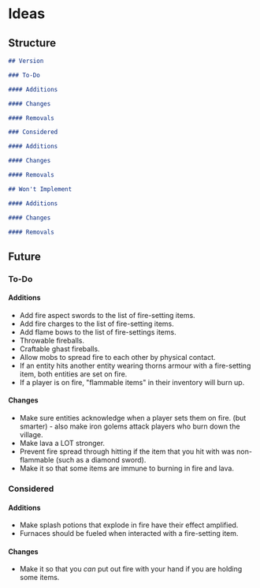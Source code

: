 # Ideas

## Structure

```markdown
## Version

### To-Do

#### Additions

#### Changes

#### Removals

### Considered

#### Additions

#### Changes

#### Removals

## Won't Implement

#### Additions

#### Changes

#### Removals
```

## Future

### To-Do

#### Additions

- Add fire aspect swords to the list of fire-setting items.
- Add fire charges to the list of fire-setting items.
- Add flame bows to the list of fire-settings items.
- Throwable fireballs.
- Craftable ghast fireballs.
- Allow mobs to spread fire to each other by physical contact.
- If an entity hits another entity wearing thorns armour with a fire-setting item, both entities are set on fire.
- If a player is on fire, "flammable items" in their inventory will burn up.

#### Changes

- Make sure entities acknowledge when a player sets them on fire. (but smarter) - also make iron golems attack players who burn down the village.
- Make lava a LOT stronger.
- Prevent fire spread through hitting if the item that you hit with was non-flammable (such as a diamond sword).
- Make it so that some items are immune to burning in fire and lava.

### Considered

#### Additions

- Make splash potions that explode in fire have their effect amplified.
- Furnaces should be fueled when interacted with a fire-setting item.

#### Changes

- Make it so that you *can* put out fire with your hand if you are holding some items.
